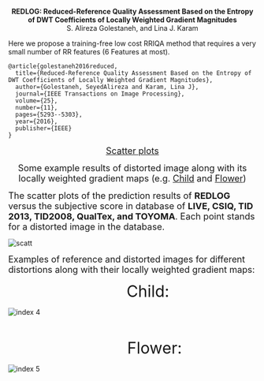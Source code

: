 <p align="center">
  <b>REDLOG: Reduced-Reference Quality Assessment Based on the Entropy of DWT Coefficients of Locally Weighted Gradient Magnitudes </b><br>
    S. Alireza Golestaneh, and Lina J. Karam

Here we propose a training-free low cost RRIQA method that requires a very small number of RR features (6 Features at most).

```
@article{golestaneh2016reduced,
  title={Reduced-Reference Quality Assessment Based on the Entropy of DWT Coefficients of Locally Weighted Gradient Magnitudes},
  author={Golestaneh, SeyedAlireza and Karam, Lina J},
  journal={IEEE Transactions on Image Processing},
  volume={25},
  number={11},
  pages={5293--5303},
  year={2016},
  publisher={IEEE}
}
```
  </p>
<p align="center"><a href="#scatter_plots_"><font size="4">Scatter plots
		</font></a></p>


<p align="center"><font size="4">Some example results of distorted image 
		along with its locally weighted gradient maps (e.g. <a href="#Child">
		Child</a> and <a href="#Flower">Flower</a>)</font></p>
		
        
        
<p><font size="4">The <a name="scatter_plots_">scatter plots </a>of the 
prediction results of <b>REDLOG</b> versus the subjective score in database of
<b>LIVE, CSIQ, TID 2013, TID2008, QualTex, and TOYOMA</b>. Each point stands for 
a distorted image in the database.</font></p>

![scatt](https://cloud.githubusercontent.com/assets/12434910/26183254/803ca272-3b32-11e7-9ab7-338bc9bbc30f.png)

</p>
<p><font size="4">Examples of reference and distorted images for different 
distortions along with their locally weighted gradient maps:</font></p>
<p align="center"><font size="6">&nbsp;&nbsp;&nbsp;&nbsp;&nbsp;&nbsp;
<a name="Child">Child</a>:</font></p>

![index 4](https://cloud.githubusercontent.com/assets/12434910/26183306/dcbc18fc-3b32-11e7-9755-6e9eb53ccd96.jpg)

<p align="center">&nbsp;</p>
<p align="center"><font size="6">&nbsp;&nbsp;&nbsp;&nbsp;&nbsp;&nbsp;&nbsp;&nbsp;&nbsp;
<a name="Flower">Flower</a>:</font></p>

![index 5](https://cloud.githubusercontent.com/assets/12434910/26183332/0219303a-3b33-11e7-9674-e5a2f5fb76b7.jpg)

<p align="center">&nbsp;</p>


